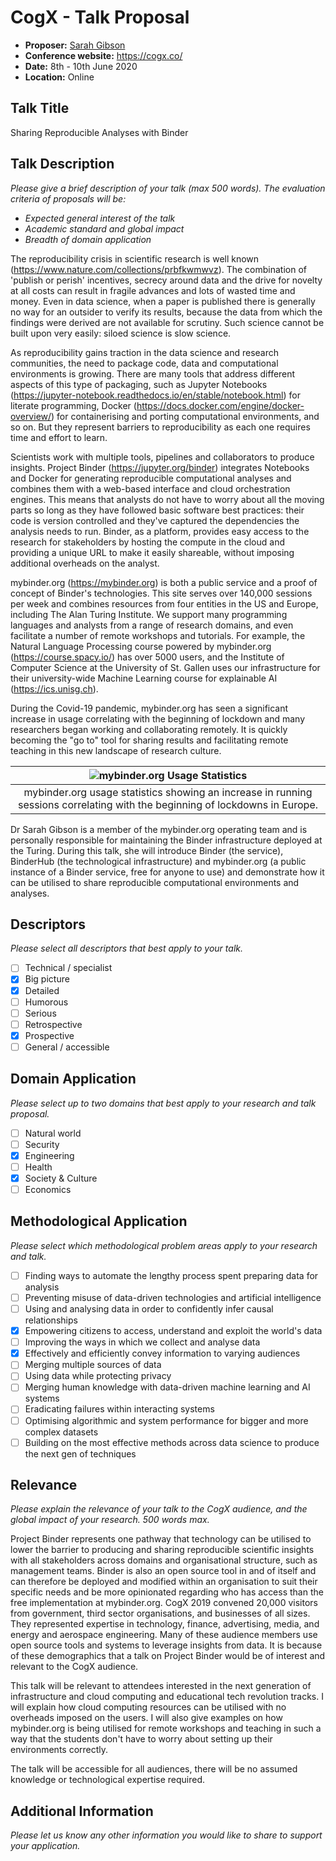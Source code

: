 # CogX - Talk Proposal

- **Proposer:** [Sarah Gibson](https://www.turing.ac.uk/people/researchers/sarah-gibson)
- **Conference website:** <https://cogx.co/>
- **Date:** 8th - 10th June 2020
- **Location:** Online

## Talk Title

Sharing Reproducible Analyses with Binder

## Talk Description

_Please give a brief description of your talk (max 500 words)._
_The evaluation criteria of proposals will be:_

- _Expected general interest of the talk_
- _Academic standard and global impact_
- _Breadth of domain application_

The reproducibility crisis in scientific research is well known (https://www.nature.com/collections/prbfkwmwvz).
The combination of 'publish or perish' incentives, secrecy around data and the drive for novelty at all costs can result in fragile advances and lots of wasted time and money.
Even in data science, when a paper is published there is generally no way for an outsider to verify its results, because the data from which the findings were derived are not available for scrutiny.
Such science cannot be built upon very easily: siloed science is slow science.

As reproducibility gains traction in the data science and research communities, the need to package code, data and computational environments is growing.
There are many tools that address different aspects of this type of packaging, such as Jupyter Notebooks (https://jupyter-notebook.readthedocs.io/en/stable/notebook.html) for literate programming, Docker (https://docs.docker.com/engine/docker-overview/) for containerising and porting computational environments, and so on.
But they represent barriers to reproducibility as each one requires time and effort to learn.

Scientists work with multiple tools, pipelines and collaborators to produce insights.
Project Binder (https://jupyter.org/binder) integrates Notebooks and Docker for generating reproducible computational analyses and combines them with a web-based interface and cloud orchestration engines.
This means that analysts do not have to worry about all the moving parts so long as they have followed basic software best practices: their code is version controlled and they've captured the dependencies the analysis needs to run.
Binder, as a platform, provides easy access to the research for stakeholders by hosting the compute in the cloud and providing a unique URL to make it easily shareable, without imposing additional overheads on the analyst.

mybinder.org (https://mybinder.org) is both a public service and a proof of concept of Binder's technologies.
This site serves over 140,000 sessions per week and combines resources from four entities in the US and Europe, including The Alan Turing Institute.
We support many programming languages and analysts from a range of research domains, and even facilitate a number of remote workshops and tutorials.
For example, the Natural Language Processing course powered by mybinder.org (https://course.spacy.io/) has over 5000 users, and the Institute of Computer Science at the University of St. Gallen uses our infrastructure for their university-wide Machine Learning course for explainable AI (https://ics.unisg.ch).

During the Covid-19 pandemic, mybinder.org has seen a significant increase in usage correlating with the beginning of lockdown and many researchers began working and collaborating remotely.
It is quickly becoming the "go to" tool for sharing results and facilitating remote teaching in this new landscape of research culture.

| ![mybinder.org Usage Statistics](https://www.dropbox.com/s/lnemjlsov0mkog5/image.png?raw=1) |
| :---: |
| mybinder.org usage statistics showing an increase in running sessions correlating with the beginning of lockdowns in Europe. |

Dr Sarah Gibson is a member of the mybinder.org operating team and is personally responsible for maintaining the Binder infrastructure deployed at the Turing.
During this talk, she will introduce Binder (the service), BinderHub (the technological infrastructure) and mybinder.org (a public instance of a Binder service, free for anyone to use) and demonstrate how it can be utilised to share reproducible computational environments and analyses.

## Descriptors

_Please select all descriptors that best apply to your talk._

- [ ] Technical / specialist
- [x] Big picture
- [x] Detailed
- [ ] Humorous
- [ ] Serious
- [ ] Retrospective
- [x] Prospective
- [ ] General / accessible

## Domain Application

_Please select up to two domains that best apply to your research and talk proposal._

- [ ] Natural world
- [ ] Security
- [x] Engineering
- [ ] Health
- [x] Society & Culture
- [ ] Economics

## Methodological Application

_Please select which methodological problem areas apply to your research and talk._

- [ ] Finding ways to automate the lengthy process spent preparing data for analysis
- [ ] Preventing misuse of data-driven technologies and artificial intelligence
- [ ] Using and analysing data in order to confidently infer causal relationships
- [x] Empowering citizens to access, understand and exploit the world's data
- [ ] Improving the ways in which we collect and analyse data
- [x] Effectively and efficiently convey information to varying audiences
- [ ] Merging multiple sources of data
- [ ] Using data while protecting privacy
- [ ] Merging human knowledge with data-driven machine learning and AI systems
- [ ] Eradicating failures within interacting systems
- [ ] Optimising algorithmic and system performance for bigger and more complex datasets
- [ ] Building on the most effective methods across data science to produce the next gen of techniques

## Relevance

_Please explain the relevance of your talk to the CogX audience, and the global impact of your research._
_500 words max._

Project Binder represents one pathway that technology can be utilised to lower the barrier to producing and sharing reproducible scientific insights with all stakeholders across domains and organisational structure, such as management teams.
Binder is also an open source tool in and of itself and can therefore be deployed and modified within an organisation to suit their specific needs and be more opinionated regarding who has access than the free implementation at mybinder.org.
CogX 2019 convened 20,000 visitors from government, third sector organisations, and businesses of all sizes.
They represented expertise in technology, finance, advertising, media, and energy and aerospace engineering.
Many of these audience members use open source tools and systems to leverage insights from data.
It is because of these demographics that a talk on Project Binder would be of interest and relevant to the CogX audience.

This talk will be relevant to attendees interested in the next generation of infrastructure and cloud computing and educational tech revolution tracks.
I will explain how cloud computing resources can be utilised with no overheads imposed on the users.
I will also give examples on how mybinder.org is being utilised for remote workshops and teaching in such a way that the students don't have to worry about setting up their environments correctly.

The talk will be accessible for all audiences, there will be no assumed knowledge or technological expertise required.

## Additional Information

_Please let us know any other information you would like to share to support your application._
